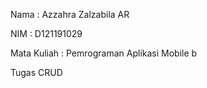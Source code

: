 Nama : Azzahra Zalzabila AR

NIM : D121191029

Mata Kuliah : Pemrograman Aplikasi Mobile b

Tugas CRUD